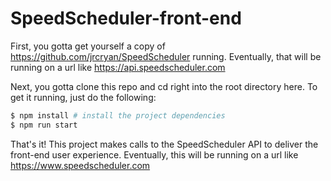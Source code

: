 SpeedScheduler-front-end
========================

First, you gotta get yourself a copy of https://github.com/jrcryan/SpeedScheduler running. Eventually, that will be running on a url like https://api.speedscheduler.com

Next, you gotta clone this repo and cd right into the root directory here. To get it running, just do the following:
```bash
$ npm install # install the project dependencies
$ npm run start
```

That's it! This project makes calls to the SpeedScheduler API to deliver the front-end user experience. Eventually, this will be running on a url like https://www.speedscheduler.com